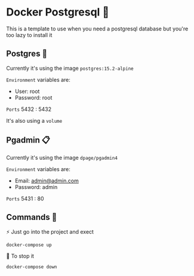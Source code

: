 # Docker Postgresql 🐳
This is a template to use when you need a postgresql database but you're too lazy to install it 

## Postgres 🐘
Currently it's using the image `postgres:15.2-alpine`

`Environment` variables are:
- User: root
- Password: root

`Ports` 5432 : 5432

It's also using a `volume`

## Pgadmin 📋

Currently it's using the image `dpage/pgadmin4`

`Environment` variables are:
- Email: admin@admin.com   
- Password: admin

`Ports` 5431 : 80

## Commands 🚀

⚡ Just go into the project and exect 

```
docker-compose up
```

🛑 To stop it

```
docker-compose down
```